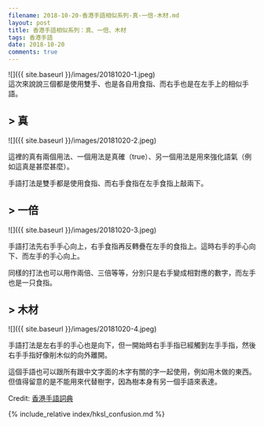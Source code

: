 ```yaml
---
filename: 2018-10-20-香港手語相似系列-真-一倍-木材.md
layout: post
title: 香港手語相似系列：真、一倍、木材
tags: 香港手語
date: 2018-10-20
comments: true
---
```


![]({{ site.baseurl }}/images/20181020-1.jpeg)  
這次來說說三個都是使用雙手、也是各自用食指、而右手也是在左手上的相似手語。

## > 真

![]({{ site.baseurl }}/images/20181020-2.jpeg)

這裡的真有兩個用法、一個用法是真確（true）、另一個用法是用來強化語氣（例如這真是甚麼甚麼）。

手語打法是雙手都是使用食指、而右手食指在左手食指上敲兩下。

## > 一倍

![]({{ site.baseurl }}/images/20181020-3.jpeg)

手語打法先右手手心向上，右手食指再反轉疊在左手的食指上。這時右手的手心向下、而左手的手心向上。

同樣的打法也可以用作兩倍、三倍等等，分別只是右手變成相對應的數字，而左手也是一只食指。

## > 木材

![]({{ site.baseurl }}/images/20181020-4.jpeg)

手語打法是左右手的手心也是向下，但一開始時右手手指已經觸到左手手指，然後右手手指好像削木似的向外離開。

這個手語也可以跟所有跟中文字面的木字有關的字一起使用，例如用木做的東西。但值得留意的是不能用來代替樹字，因為樹本身有另一個手語來表達。

Credit: [香港手語詞典](http://www.cp1897.com.hk/product_info.php?BookId=9789629961954)

{% include_relative index/hksl_confusion.md %}